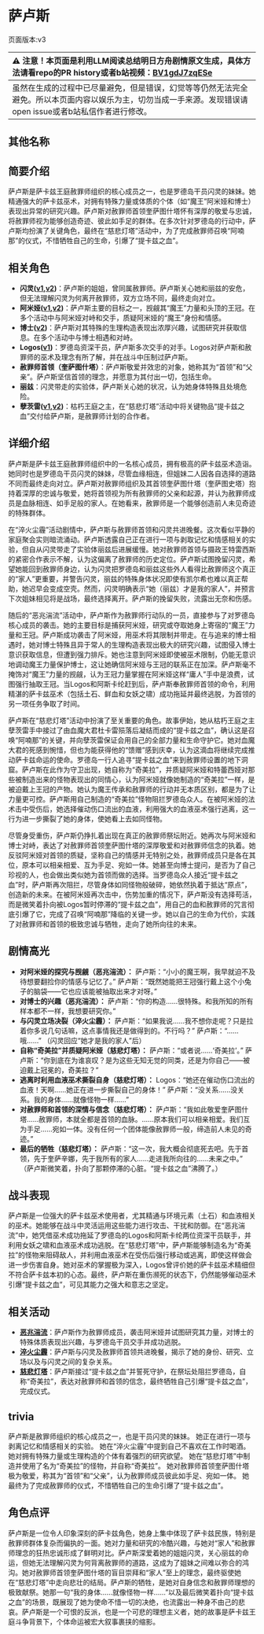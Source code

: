 # 萨卢斯
页面版本:v3
 

| :warning: 注意！本页面是利用LLM阅读总结明日方舟剧情原文生成，具体方法请看repo的PR history或者b站视频：[BV1gdJ7zqESe](https://www.bilibili.com/video/BV1gdJ7zqESe/)         |
|:----------------------------|
| 虽然在生成的过程中已尽量避免，但是错误，幻觉等等仍然无法完全避免。所以本页面内容以娱乐为主，切勿当成一手来源。发现错误请open issue或者b站私信作者进行修改。|



## 其他名称

## 简要介绍
萨卢斯是萨卡兹王庭赦罪师组织的核心成员之一，也是罗德岛干员闪灵的妹妹。她精通强大的萨卡兹巫术，对拥有特殊力量或体质的个体（如“魔王”阿米娅和博士）表现出异常的研究兴趣。萨卢斯对赦罪师首领奎萨图什塔怀有深厚的敬爱与忠诚，将赦罪师视为能够创造奇迹、彼此如手足的群体。在多次针对罗德岛的行动中，萨卢斯均扮演了关键角色，最终在“慈悲灯塔”活动中，为了完成赦罪师召唤“阿喃那”的仪式，不惜牺牲自己的生命，引爆了“提卡兹之血”。
## 相关角色
-   **闪灵([v1](../chars/char_147_shining.md),[v2](char_147_shining.md))**：萨卢斯的姐姐，曾同属赦罪师。萨卢斯关心她和丽兹的安危，但无法理解闪灵为何离开赦罪师，双方立场不同，最终走向对立。
-   **阿米娅([v1](../chars/char_002_amiya.md),[v2](char_002_amiya.md))**：萨卢斯主要的目标之一，觊觎其“魔王”力量和头顶的王冠。在多个活动中与阿米娅对峙和交手，质疑阿米娅的“魔王”身份和情感。
-   **博士([v2](extended_char_bo_shi.md))**：萨卢斯对其特殊的生理构造表现出浓厚兴趣，试图研究并获取信息。在多个活动中与博士相遇和对峙。
-   **Logos([v1](../chars/extended_char_Logos.md))**：罗德岛资深干员，萨卢斯多次交手的对手。Logos对萨卢斯和赦罪师的巫术及理念有所了解，并在战斗中压制过萨卢斯。
-   **赦罪师首领（奎萨图什塔）**：萨卢斯敬爱并效忠的对象，她称其为“首领”和“父亲”。萨卢斯坚信首领的理念，并愿意为其付出一切，包括生命。
-   **丽兹**：闪灵带走的实验体，萨卢斯关心她的状况，认为她身体特殊且处境危险。
-   **孽茨雷([v1](../chars/extended_char_nie_ci_lei.md),[v2](extended_char_nie_ci_lei.md))**：枯朽王庭之主，在“慈悲灯塔”活动中将关键物品“提卡兹之血”交付给萨卢斯，是赦罪师计划的合作者。
## 详细介绍
萨卢斯是萨卡兹王庭赦罪师组织中的一名核心成员，拥有极高的萨卡兹巫术造诣。她同时也是罗德岛干员闪灵的妹妹，尽管血缘相连，但姐妹二人因各自选择的道路不同而最终走向对立。萨卢斯对赦罪师组织及其首领奎萨图什塔（奎萨图史塔）抱持着深厚的忠诚与敬爱，她将首领视为所有赦罪师的父亲和起源，并认为赦罪师成员是血脉相连、如手足般的家人。在她看来，赦罪师是一个能够创造前人未见奇迹的特殊群体。

在“淬火尘霾”活动剧情中，萨卢斯与赦罪师首领和闪灵共进晚餐。这次看似平静的家庭聚会实则暗流涌动。萨卢斯透露自己正在进行一项与剥取记忆和情感相关的实验，但自从闪灵带走了实验体丽兹后进展缓慢。她对赦罪师首领与摄政王特雷西斯的紧密合作表示不解，认为这偏离了赦罪师的历史定位。萨卢斯试图挽留闪灵，希望她能回到赦罪师身边，认为闪灵把罗德岛和丽兹这些外人看得比赦罪师这个真正的“家人”更重要，并警告闪灵，丽兹的特殊身体状况即使有凯尔希也难以真正帮助，她迟早会变成空壳。然而，闪灵明确表示“她（丽兹）才是我的家人”，并预言下次姐妹相见将是战场，最终选择离开。萨卢斯的挽留失败，流露出无奈和伤感。

随后的“恶兆湍流”活动中，萨卢斯作为赦罪师行动队的一员，直接参与了对罗德岛核心成员的袭击。她的主要目标是捕获阿米娅，研究或夺取她身上寄宿的“魔王”力量和王冠。萨卢斯成功袭击了阿米娅，用巫术将其限制并带走。在与追来的博士相遇时，她对博士特殊且异于常人的生理构造表现出极大的研究兴趣，试图侵入博士意识获取信息，但遭到强力排斥。她也注意到阿米娅即使被巫术限制，仍能无意识地调动魔王力量保护博士，这让她确信阿米娅与王冠的联系正在加深。萨卢斯毫不掩饰对“魔王”力量的觊觎，认为王冠力量掌握在阿米娅这样“庸人”手中是浪费，试图强行抽取王冠。当Logos和阿斯卡纶赶到后，萨卢斯奉赦罪师首领的命令，利用精湛的萨卡兹巫术（包括土石、鲜血和女妖之啸）成功拖延并最终逃脱，为首领的另一项任务争取了时间。

萨卢斯在“慈悲灯塔”活动中扮演了至关重要的角色。故事伊始，她从枯朽王庭之主孽茨雷手中接过了由血魔大君杜卡雷殒落后凝结而成的“提卡兹之血”，确认这是召唤“阿喃那”的关键，并向孽茨雷保证会用自己的全部力量和生命守护它。她对血魔大君的死感到惋惜，但也为能获得他的“馈赠”感到庆幸，认为这滴血将继续完成推动萨卡兹命运的使命。罗德岛一行人追寻“提卡兹之血”来到赦罪师设置的地下洞窟。萨卢斯在此作为守卫出现，她自称为“奇美拉”，并质疑阿米娅和特蕾西娅对那些被制造出来的怪物表现出的同情心，认为阿米娅就像她制造的“奇美拉”一样，是被迫戴上王冠的产物。她认为魔王传承和赦罪师的行动并无本质区别，都是为了让力量更可控。萨卢斯用自己制造的“奇美拉”怪物阻拦罗德岛众人。在被阿米娅的法术击中受伤后，她选择催动伤口流出的血液，利用强大的血液巫术强行逃离，这一行为进一步撕裂了她的身体，使她看上去如同怪物。

尽管身受重伤，萨卢斯仍挣扎着出现在真正的赦罪师祭坛附近。她再次与阿米娅和博士对峙，表达了对赦罪师首领奎萨图什塔的深厚敬爱和对赦罪师信念的执着。她反驳阿米娅对首领的质疑，坚称自己的情感并无特别之处，赦罪师成员只是各在其位，原本可以相亲相爱、互为手足、宛如一体。她甚至向博士提问，是否为了自己珍视的人，也会做出类似她为首领而做的选择。当罗德岛众人接近“提卡兹之血”时，萨卢斯再次阻拦，尽管身体如同怪物般破碎，她依然执着于抵达“原点”，创造新的未来。在被阿米娅再次击中，伤势加重的情况下，萨卢斯没有选择苟活，而是微笑着扑向被Logos暂时停滞的“提卡兹之血”，用自己的血和赦罪师的咒言彻底引爆了它，完成了召唤“阿喃那”降临的关键一步。她以自己的生命为代价，实践了对赦罪师和首领的极致忠诚与牺牲，走向了她所向往的未来。
## 剧情高光
- **对阿米娅的探究与觊觎（恶兆湍流）：**
萨卢斯：“小小的魔王啊，我早就迫不及待想要翻捡你的情感与记忆了。”
萨卢斯：“既然她能把王冠强行戴上这个小兔子的脑袋——它也应该能被抽取出来才对呀。”
- **对博士的兴趣（恶兆湍流）：**
萨卢斯：“你的构造......很特殊。和我所知的所有样本都不一样，我想要研究你。”
- **与闪灵立场决裂（淬火尘霾）：**
萨卢斯：“如果我说......我不想你走呢？只是拉着你多说几句话嘛，这点事情我还是做得到的。不行吗？”
萨卢斯：“......哦......” （闪灵回应“她才是我的家人”后）
- **自称“奇美拉”并质疑阿米娅（慈悲灯塔）：**
萨卢斯：“或者说......‘奇美拉’。”
萨卢斯：“你到底在为谁哀叹？是为这些无知无觉的同类，还是为你自己——被迫戴上冠冕的，奇美拉？”
- **逃离时利用血液巫术撕裂自身（慈悲灯塔）：**
Logos：“她还在催动伤口流出的血液！天啊......她正在进一步撕裂自己的身体！”
萨卢斯：“没关系......没关系。我的身体......就像怪物一样......”
- **对赦罪师和首领的深情与信念（慈悲灯塔）：**
萨卢斯：“我如此敬爱奎萨图什塔......赦罪师，本就全都是首领的血脉。......原本我们可以相亲相爱。我们互为手足......宛如一体。没有任何一个团体能像赦罪师一般，缔造前人未见的奇迹。”
- **最后的牺牲（慈悲灯塔）：**
萨卢斯：“这一次，我大概会彻底死去吧。先于首领，先于奎萨辛娜，先于我所有的家人......走进我所向往的......未来之中。”
（萨卢斯微笑着，扑向了那颗停滞的心脏。“提卡兹之血”沸腾了。）
## 战斗表现
萨卢斯是一位强大的萨卡兹巫术使用者，尤其精通与环境元素（土石）和血液相关的巫术。她能够在战斗中灵活运用这些能力进行攻击、干扰和防御。在“恶兆湍流”中，她凭借巫术成功拖延了罗德岛的Logos和阿斯卡纶两位资深干员联手，并利用女妖之啸和血液巫术成功逃脱。在“慈悲灯塔”中，萨卢斯能够制造名为“奇美拉”的怪物来阻碍敌人，并利用血液巫术在受伤后强行移动或逃离，即使这样做会进一步伤害自身。她对巫术的掌握极为深入，Logos曾评价她的萨卡兹巫术精细但不符合萨卡兹本初的心态。最终，萨卢斯在重伤濒死的状态下，仍然能够催动巫术引爆“提卡兹之血”，可见其能力之强大和意志之坚定。
## 相关活动
-   **[恶兆湍流](../stories/main_13.md)**：萨卢斯作为赦罪师成员，袭击阿米娅并试图研究其力量，对博士的特殊体质表现出兴趣，与罗德岛干员交手并成功逃脱。
-   **[淬火尘霾](../stories/main_11.md)**：萨卢斯与闪灵及赦罪师首领共进晚餐，揭示了她的身份、研究、立场以及与闪灵之间的复杂关系。
-   **[慈悲灯塔](../stories/main_14.md)**：萨卢斯接过“提卡兹之血”并誓死守护，在祭坛处阻拦罗德岛，自称“奇美拉”，表达对赦罪师和首领的信念，最终牺牲自己引爆“提卡兹之血”，完成仪式。
## trivia
萨卢斯是赦罪师组织的核心成员之一，也是干员闪灵的妹妹。
她正在进行一项与剥离记忆和情感相关的实验。
她在“淬火尘霾”中提到自己不喜欢在工作时喝酒。
她对拥有特殊力量或生理构造的个体有着强烈的研究欲望。
她在“慈悲灯塔”中制造并使用了名为“奇美拉”的怪物，并自称“奇美拉”。
她对赦罪师首领奎萨图什塔极为敬爱，称其为“首领”和“父亲”，认为赦罪师成员彼此如手足、宛如一体。
她最终为了完成赦罪师的仪式，不惜牺牲自己的生命引爆了“提卡兹之血”。
## 角色点评
萨卢斯是一位令人印象深刻的萨卡兹角色，她身上集中体现了萨卡兹民族，特别是赦罪师群体复杂而偏执的一面。她对力量和研究的冷酷兴趣，与她对“家人”和赦罪师理念的狂热忠诚形成了鲜明对比。萨卢斯深爱着她的姐姐闪灵，关心丽兹的命运，但她无法理解闪灵为何背离赦罪师的道路，这成为了姐妹之间难以弥合的鸿沟。她对赦罪师首领奎萨图什塔的盲目崇拜和“家人”至上的理念，最终驱使她在“慈悲灯塔”中走向悲壮的结局。萨卢斯的牺牲，是她对自身信念和赦罪师理想的极致献祭。她那一句“我的身体......就像怪物一样......”以及最后微笑着扑向“提卡兹之血”的场景，既展现了她为使命不惜一切的决绝，也流露出一种身不由己的悲哀。萨卢斯是一个可恨的反派，也是一个可悲的理想主义者，她的故事是萨卡兹王庭斗争背景下，个体命运被宏大叙事裹挟的缩影。